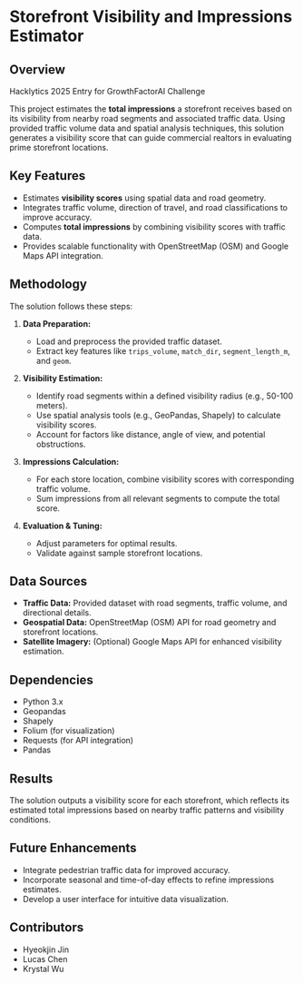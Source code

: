 # Storefront Visibility and Impressions Estimator

## Overview
Hacklytics 2025 Entry for GrowthFactorAI Challenge

This project estimates the **total impressions** a storefront receives based on its visibility from nearby road segments and associated traffic data. Using provided traffic volume data and spatial analysis techniques, this solution generates a visibility score that can guide commercial realtors in evaluating prime storefront locations.

## Key Features
- Estimates **visibility scores** using spatial data and road geometry.
- Integrates traffic volume, direction of travel, and road classifications to improve accuracy.
- Computes **total impressions** by combining visibility scores with traffic data.
- Provides scalable functionality with OpenStreetMap (OSM) and Google Maps API integration.

## Methodology
The solution follows these steps:

1. **Data Preparation:**  
   - Load and preprocess the provided traffic dataset.  
   - Extract key features like `trips_volume`, `match_dir`, `segment_length_m`, and `geom`.

2. **Visibility Estimation:**  
   - Identify road segments within a defined visibility radius (e.g., 50-100 meters).  
   - Use spatial analysis tools (e.g., GeoPandas, Shapely) to calculate visibility scores.  
   - Account for factors like distance, angle of view, and potential obstructions.

3. **Impressions Calculation:**  
   - For each store location, combine visibility scores with corresponding traffic volume.  
   - Sum impressions from all relevant segments to compute the total score.

4. **Evaluation & Tuning:**  
   - Adjust parameters for optimal results.  
   - Validate against sample storefront locations.

## Data Sources
- **Traffic Data:** Provided dataset with road segments, traffic volume, and directional details.
- **Geospatial Data:** OpenStreetMap (OSM) API for road geometry and storefront locations.
- **Satellite Imagery:** (Optional) Google Maps API for enhanced visibility estimation.

## Dependencies
- Python 3.x
- Geopandas
- Shapely
- Folium (for visualization)
- Requests (for API integration)
- Pandas

## Results
The solution outputs a visibility score for each storefront, which reflects its estimated total impressions based on nearby traffic patterns and visibility conditions.

## Future Enhancements
- Integrate pedestrian traffic data for improved accuracy.
- Incorporate seasonal and time-of-day effects to refine impressions estimates.
- Develop a user interface for intuitive data visualization.

## Contributors
- Hyeokjin Jin
- Lucas Chen
- Krystal Wu


